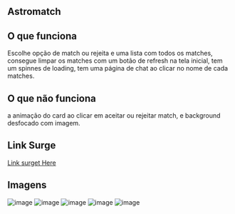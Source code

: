 ## Astromatch

## O que funciona
Escolhe opção de match ou rejeita e uma lista com todos os matches, consegue limpar os matches com um botão de refresh na tela inicial, tem um spinnes de loading, tem uma página de chat ao clicar no nome de cada matches.

## O que não funciona
a animação do card ao clicar em aceitar ou rejeitar match, e background desfocado com imagem.

## Link Surge

[Link surget Here](https://flat-kitty.surge.sh/)



## Imagens
![image](https://user-images.githubusercontent.com/85976494/153468841-7ccc24e6-8da8-49ab-8964-b07ff61d36db.png)
![image](https://user-images.githubusercontent.com/85976494/153468896-cbb0c781-6c0e-4b77-8972-e02f7231749c.png)
![image](https://user-images.githubusercontent.com/85976494/153468918-37256561-b540-4814-acd7-e5b16cb4891d.png)
![image](https://user-images.githubusercontent.com/85976494/153468951-dec1dca6-2fd6-4164-aa0d-4f0aa46d7190.png)
![image](https://user-images.githubusercontent.com/85976494/153469013-7e744687-0eb4-4a9a-8d25-5624ea59fe6c.png)
